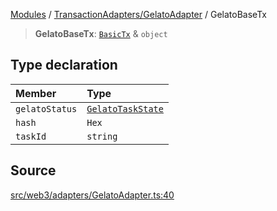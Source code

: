 [Modules](../../../README.md) / [TransactionAdapters/GelatoAdapter](../README.md) / GelatoBaseTx

> **GelatoBaseTx**: [`BasicTx`](../../types/type-aliases/BasicTx.md) & `object`

## Type declaration

| Member | Type |
| :------ | :------ |
| `gelatoStatus` | [`GelatoTaskState`](../enumerations/GelatoTaskState.md) |
| `hash` | `Hex` |
| `taskId` | `string` |

## Source

[src/web3/adapters/GelatoAdapter.ts:40](https://github.com/bgd-labs/fe-shared/blob/9fba57060d0d09d18d0564e6f8921c7206d93e88/src/web3/adapters/GelatoAdapter.ts#L40)
